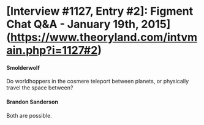# [Interview #1127, Entry #2]: Figment Chat Q&A - January 19th, 2015](https://www.theoryland.com/intvmain.php?i=1127#2)

#### Smolderwolf

Do worldhoppers in the cosmere teleport between planets, or physically travel the space between?

#### Brandon Sanderson

Both are possible.


